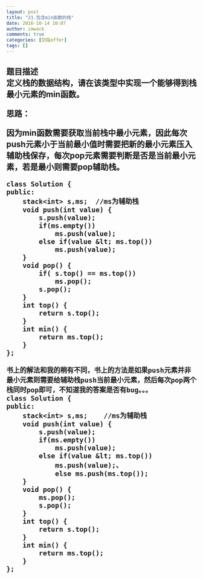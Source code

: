 ```yaml
---
layout: post
title: "21.包含min函数的栈"
date: 2016-10-14 10:07
author: imwack
comments: true
categories: [剑指offer]
tags: []
---
```

<h2 class="subject-item-title">题目描述


<div class="subject-question">定义栈的数据结构，请在该类型中实现一个能够得到栈最小元素的min函数。</div>

思路：


因为min函数需要获取当前栈中最小元素，因此每次push元素小于当前最小值时需要把新的最小元素压入辅助栈保存，每次pop元素需要判断是否是当前最小元素，若是最小则需要pop辅助栈。

	class Solution {
    public:
        stack<int> s,ms;  //ms为辅助栈
        void push(int value) {
            s.push(value);
            if(ms.empty())
                ms.push(value);
            else if(value &lt; ms.top())
                ms.push(value);
        }
        void pop() {
            if( s.top() == ms.top())
                ms.pop();
            s.pop();
        }
        int top() {
            return s.top();
        }
        int min() {
            return ms.top();
        }
    };

    书上的解法和我的稍有不同，书上的方法是如果push元素并非最小元素则需要给辅助栈push当前最小元素，然后每次pop两个栈同时pop即可，不知道我的答案是否有bug。。。
    class Solution {
    public:
        stack<int> s,ms;    //ms为辅助栈
        void push(int value) {
            s.push(value);
            if(ms.empty())
                ms.push(value);
            else if(value &lt; ms.top())
                ms.push(value);、
                else ms.push(ms.top());
        }
        void pop() {
            ms.pop();
            s.pop();
        }
        int top() {
            return s.top();
        }
        int min() {
            return ms.top();
        }
    };